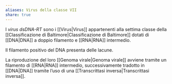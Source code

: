 ```yaml
---
aliases: Virus della classe VII
share: true
---
```

I *virus dsDNA-RT* sono i [[Virus|Virus]] appartenenti alla settima classe della [[Classificazione di Baltimore|Classificazione di Baltimore]] dotati di [[DNA|DNA]] a doppio filamento e [[RNA|RNA]] intermedio.

Il filamento positivo del DNA presenta delle lacune.

La riproduzione del loro [[Genoma virale|Genoma virale]] avviene tramite un filamento di [[RNA|RNA]] intermedio, successivamente tradotto in [[DNA|DNA]] tramite l’uso di una [[Transcrittasi inversa|Transcrittasi inversa]].